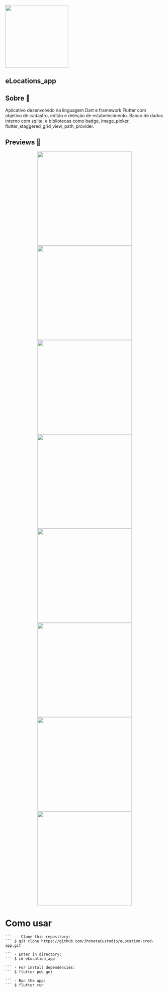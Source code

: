 <p align="center">
<p>
    <img width="200" heigth="100" src="https://raw.githubusercontent.com/flutter/website/master/src/_assets/image/flutter-lockup.png">
</p>
</p>
<p align="center">
  
## eLocations_app

## Sobre 📖
  Aplicativo desenvolvido na linguagem Dart e framework Flutter com objetivo de cadastro, editão e deleção de estabelecimento.
  Banco de dados interno com sqlite, e bibliotecas como badge, image_picker, flutter_staggered_grid_view, path_provider.
</p>

## Previews 📱
<p align="center">
  <img width="300" heigth="500" src="images/1.jpeg">
  <img width="300" heigth="500" src="images/2.jpeg">
  <img width="300" heigth="500" src="images/3.jpeg">
  <img width="300" heigth="500" src="images/4.jpeg">
  <img width="300" heigth="500" src="images/5.jpeg">
  <img width="300" heigth="500" src="images/6.jpeg">
  <img width="300" heigth="500" src="images/7.jpeg">
  <img width="300" heigth="500" src="images/8.jpeg">
</p>

# Como usar

	```  - Clone this repository:
	``` $ git clone https://github.com/JhonataCustodio/eLocation-crud-app.git

	``` - Enter in directory:
	``` $ cd eLocation_app

	``` - For install dependencies:
	``` $ flutter pub get

	``` - Run the app: 
	``` $ flutter run

